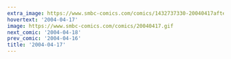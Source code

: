 ```yaml
---
extra_image: https://www.smbc-comics.com/comics/1432737330-20040417after.png
hovertext: '2004-04-17'
image: https://www.smbc-comics.com/comics/20040417.gif
next_comic: '2004-04-18'
prev_comic: '2004-04-16'
title: '2004-04-17'
---
```


